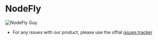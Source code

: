 # NodeFly

![NodeFly Guy](//raw.github.com/NodeFly/NodeFly/master/NodeFlyGuy.png)

- For any issues with our product, please use the offial [issues tracker](https://github.com/NodeFly/NodeFly/issues)
